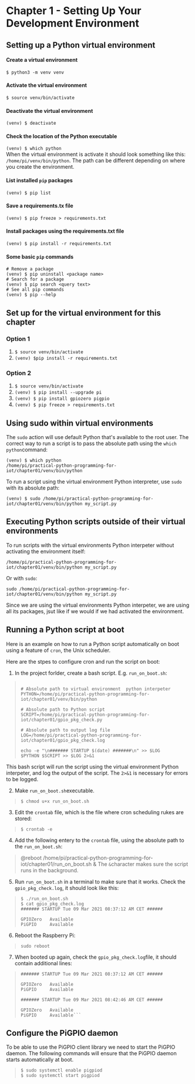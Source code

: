 # Chapter 1 - Setting Up Your Development Environment 

## Setting up a Python virtual environment
#### Create a virtual environment
```$ python3 -m venv venv```

#### Activate the virtual environment
```$ source venv/bin/activate```

#### Deactivate the virtual environment
```(venv) $ deactivate```

#### Check the location of the Python executable
```(venv) $ which python```<br>
When the virtual environment is activate it should look something
like this: ```/home/pi/venv/bin/python```. The path can be different
depending on where you create the environment.

#### List installed ```pip``` packages
```(venv) $ pip list```

#### Save a requirements.tx file
```(venv) $ pip freeze > requirements.txt```

#### Install packages using the requirements.txt file
```(venv) $ pip install -r requirements.txt```

#### Some basic `pip` commands

```
# Remove a package
(venv) $ pip uninstall <package name>
# Search for a package
(venv) $ pip search <query text>
# See all pip commands
(venv) $ pip --help
```

## Set up for the virtual environment for this chapter<br>
### Option 1
1. `$ source venv/bin/activate`
2. `(venv) $pip install -r requirements.txt`

### Option 2
1. `$ source venv/bin/activate`
2. `(venv) $ pip install --upgrade pi`
3. `(venv) $ pip install gpiozero pigpio`
4. `(venv) $ pip freeze > requirements.txt`

## Using sudo within virtual environments
The `sudo` action will use default Python that's available to the root user. The correct way to run a script is to pass the absolute path using the `which python`command:<br>
```
(venv) $ which python
/home/pi/practical-python-programming-for-iot/chapter01/venv/bin/python
```
To run a script using the virtual environment Python interpreter, use `sudo` with its absolute path:<br>
```
(venv) $ sudo /home/pi/practical-python-programming-for-iot/chapter01/venv/bin/python my_script.py
```
## Executing Python scripts outside of their virtual environments
To run scripts with the virtual environments Python interpeter without activating the environment itself:<br>
```
/home/pi/practical-python-programming-for-iot/chapter01/venv/bin/python my_script.py
```
Or with `sudo`:<br>
```
sudo /home/pi/practical-python-programming-for-iot/chapter01/venv/bin/python my_script.py
```
Since we are using the virtual environments Python interpeter, we are using all its packages, jsut like if we would if we had activated the environment.

## Running a Python script at boot
Here is an example on how to run a Python script automatically on boot using a feature of `cron`, the Unix scheduler.<br>

Here are the stpes to configure cron and run the script on boot:<br>
1. In the project forlder, create a bash script. E.g. `run_on_boot.sh`:
>```#!/bin/bash
>
># Absolute path to virtual environment  python interpeter
>PYTHON=/home/pi/practical-python-programming-for-iot/chapter01/venv/bin/python
>
># Absolute path to Python script
>SCRIPT=/home/pi/practical-python-programming-for-iot/chapter01/gpio_pkg_check.py
>
># Absolute path to output log file
>LOG=/home/pi/practical-python-programming-for-iot/chapter01/gpio_pkg_check.log
>
>echo -e "\n####### STARTUP $(date) #######\n" >> $LOG
>$PYTHON $SCRIPT >> $LOG 2>&1
This bash script will run the script using the virtual environment Python interpeter, and log the output of the script. The `2>&1` is necessary for errors to be logged.

2. Make `run_on_boot.sh`executable.
>`$ chmod u+x run_on_boot.sh`
3. Edit the `crontab` file, which is the file where cron scheduling rukes are stored:
>`$ crontab -e`
4. Add the following entery to the `crontab` file, using the absolute path to the `run_on_boot.sh`:
> @reboot /home/pi/practical-python-programming-for-iot/chapter01/run_on_boot.sh &
The `&`character makes sure the script runs in the background.
5. Run `run_on_boot.sh` in a terminal to make sure that it works. Check the `gpio_pkg_check.log`, it should look like this:
>```
> $ ./run_on_boot.sh
> $ cat gpio_pkg_check.log
> ####### STARTUP Tue 09 Mar 2021 08:37:12 AM CET ######
>
>GPIOZero   Available
>PiGPIO     Available
>```
6. Reboot the Raspberry Pi:
> `sudo reboot`
7. When booted up again, check the `gpio_pkg_check.log`file, it should contain additional lines:

>```
>####### STARTUP Tue 09 Mar 2021 08:37:12 AM CET ######
>
>GPIOZero   Available
>PiGPIO     Available
>
>####### STARTUP Tue 09 Mar 2021 08:42:46 AM CET ######
>
>GPIOZero   Available
>PiGPIO     Available```

## Configure the PiGPIO daemon
To be able to use the PiGPIO client library we need to start the PiGPIO daemon. The following commands will ensure that the PiGPIO daemon starts automatically at boot.
>`$ sudo systemctl enable pigpiod`<br>
>`$ sudo systemctl start pigpiod`
